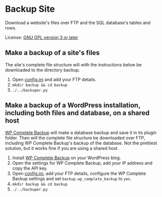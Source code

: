 # Backup Site

Download a website's files over FTP and the SQL database's tables and rows.

License: [GNU GPL version 3 or later](LICENSE)

## Make a backup of a site's files

The site's complete file structure will with the instructions below be
downloaded to the directory backup.

1. Open [config.ini](config.ini) and add your FTP details.
2. `mkdir backup && cd backup`
3. `./../backuper.py`

## Make a backup of a WordPress installation, including both files and database, on a shared host

[WP Complete Backup](http://wordpress.org/plugins/wp-complete-backup/) will
make a database backup and save it in its plugin folder. Then will the complete
file structure be downloaded over FTP, including WP Complete Backup's backup of
the database. Not the prettiest solution, but it works fine if you are using a
shared host.

1. Install [WP Complete
   Backup](http://wordpress.org/plugins/wp-complete-backup/) on your WordPress
blog.
2. Open the settings for WP Complete Backup, add your IP address and copy the
   API key.
3. Open [config.ini](config.ini), add your FTP details, configure the WP
   Complete Backup settings and set `backup.wp_complete_backup` to `yes`.
4. `mkdir backup && cd backup`
5. `./../backuper.py`

